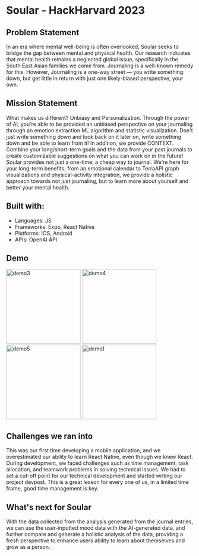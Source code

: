 # Soular - HackHarvard 2023 

## Problem Statement
In an era where mental well-being is often overlooked, Soular seeks to bridge the gap between mental and physical health. Our research indicates that mental health remains a neglected global issue, specifically in the South East Asian families we come from. Journaling is a well-known remedy for this. However, Journaling is a one-way street — you write something down, but get little in return with just one likely-biased perspective, your own.

## Mission Statement
What makes us different? Unbiasy and Personalization. Through the power of AI, you're able to be provided an unbiased perspective on your journaling through an emotion extraction ML algorithm and statistic visualization. Don't just write something down and look back on it later on, write something down and be able to learn from it! In addition, we provide CONTEXT. Combine your long/short-term goals and the data from your past journals to create customizable suggestions on what you can work on in the future! Soular provides not just a one-time, a cheap way to journal. We're here for your long-term benefits, from an emotional calendar to TerraAPI graph visualizations and physical-activity integration, we provide a holistic approach towards not just journaling, but to learn more about yourself and better your mental health.

## Built with:
- Languages: JS
- Frameworks: Expo, React Native
- Platforms: IOS, Android
- APIs: OpenAI API

## Demo
<img width="200" alt="demo3" src="https://github.com/nguyenv119/hackharvard2023/assets/111405053/752ccd81-d3ae-4ad9-91eb-92bef6026a61">
<img width="200" alt="demo4" src="https://github.com/nguyenv119/hackharvard2023/assets/111405053/971f5554-0987-4aa9-8a1c-97949b160ac7">
<img width="200" alt="demo5" src="https://github.com/nguyenv119/hackharvard2023/assets/111405053/64abec1b-a4d0-459d-964d-58f5507ffb73">
<img width="200" alt="demo1" src="https://github.com/nguyenv119/hackharvard2023/assets/111405053/60c952cf-6cc3-4e64-8f77-8acbd01fafc9">

## Challenges we ran into
This was our first time developing a mobile application, and we overestimated our ability to learn React Native, even though we knew React.
During development, we faced challenges such as time management, task allocation, and teamwork problems in solving technical issues. We had to set a cut-off point for our technical development and started writing our project devpost. This is a great lesson for every one of us, in a limited time frame, good time management is key.

## What's next for Soular
With the data collected from the analysis generated from the journal entries, we can use the user-inputted mood data with the AI-generated data, and further compare and generate a holistic analysis of the data, providing a fresh perspective to enhance users ability to learn about themselves and grow as a person.


